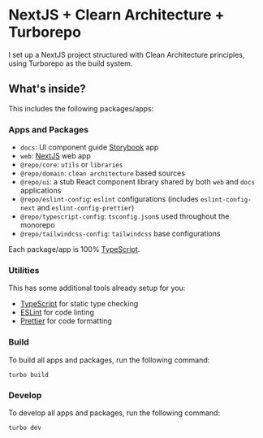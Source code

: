 # NextJS + Clearn Architecture + Turborepo

I set up a NextJS project structured with Clean Architecture principles, using Turborepo as the build system.

## What's inside?

This includes the following packages/apps:

### Apps and Packages

- `docs`: UI component guide [Storybook](https://storybook.js.org/docs) app
- `web`: [NextJS](https://nextjs.org/) web app
- `@repo/core`: `utils` or `libraries`
- `@repo/domain`: `clean architecture` based sources
- `@repo/ui`: a stub React component library shared by both `web` and `docs` applications
- `@repo/eslint-config`: `eslint` configurations (includes `eslint-config-next` and `eslint-config-prettier`)
- `@repo/typescript-config`: `tsconfig.json`s used throughout the monorepo
- `@repo/tailwindcss-config`: `tailwindcss` base configurations

Each package/app is 100% [TypeScript](https://www.typescriptlang.org/).

### Utilities

This has some additional tools already setup for you:

- [TypeScript](https://www.typescriptlang.org/) for static type checking
- [ESLint](https://eslint.org/) for code linting
- [Prettier](https://prettier.io) for code formatting

### Build

To build all apps and packages, run the following command:

```
turbo build
```

### Develop

To develop all apps and packages, run the following command:

```
turbo dev
```
